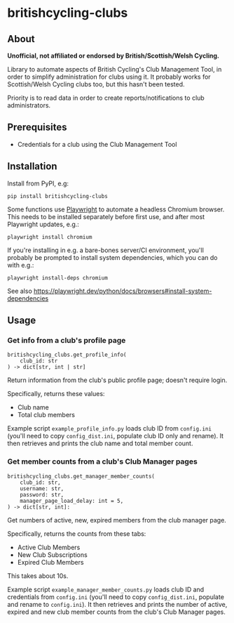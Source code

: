 # britishcycling-clubs


## About

**Unofficial, not affiliated or endorsed by British/Scottish/Welsh Cycling.**

Library to automate aspects of British Cycling's Club Management Tool, in order to
simplify administration for clubs using it. It probably works for Scottish/Welsh
Cycling clubs too, but this hasn't been tested.

Priority is to read data in order to create reports/notifications to club
administrators.


## Prerequisites

- Credentials for a club using the Club Management Tool


## Installation

Install from PyPI, e.g:

`pip install britishcycling-clubs`

Some functions use [Playwright](https://playwright.dev/python/) to automate a headless Chromium browser. This needs
to be installed separately before first use, and after most Playwright updates, e.g.:

`playwright install chromium`

If you're installing in e.g. a bare-bones server/CI environment, you'll probably be 
prompted to install system dependencies, which you can do with e.g.:

`playwright install-deps chromium`

See also https://playwright.dev/python/docs/browsers#install-system-dependencies


## Usage


### Get info from a club's profile page

```
britishcycling_clubs.get_profile_info(
    club_id: str
) -> dict[str, int | str]
```
Return information from the club's public profile page; doesn't require login.

Specifically, returns these values:

- Club name
- Total club members

Example script `example_profile_info.py` loads club ID from `config.ini` (you'll
need to copy `config_dist.ini`, populate club ID only and rename).  It 
then retrieves and prints the club name and total member count.


### Get member counts from a club's Club Manager pages

```
britishcycling_clubs.get_manager_member_counts(
    club_id: str,
    username: str,
    password: str,
    manager_page_load_delay: int = 5,
) -> dict[str, int]:
```
Get numbers of active, new, expired members from the club manager page.

Specifically, returns the counts from these tabs:

- Active Club Members
- New Club Subscriptions
- Expired Club Members

This takes about 10s.

Example script `example_manager_member_counts.py` loads club ID and credentials from
`config.ini` (you'll need to copy `config_dist.ini`, populate and rename to 
`config.ini`). It then retrieves and prints the number of active, expired and new 
club member counts from the club's Club Manager pages. 


